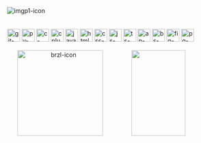 <div>
  <img height:"180em" src="https://cdn.discordapp.com/attachments/1082474585359921242/1087056451316490393/gifpef.gif" alt="imgp1-icon">
</div><br><br>

<div style="display: inline-block;">
  <img align:"center" height="30" width:"40" src="https://img.shields.io/badge/GIT-E44C30?style=for-the-badge&logo=git&logoColor=white" alt="git-icon">
  <img align:"center" height="30" width:"40" src="https://img.shields.io/badge/Python-3776AB?style=for-the-badge&logo=python&logoColor=white" alt="py-icon">
  <img align:"center" height="30" width:"40" src="https://img.shields.io/badge/C-00599C?style=for-the-badge&logo=c&logoColor=white" alt="c-icon">
  <img align:"center" height="30" width:"40" src="https://img.shields.io/badge/C%2B%2B-00599C?style=for-the-badge&logo=c%2B%2B&logoColor=white" alt="cplusplus-icon">
  <img align:"center" height="30" width:"40" src="https://img.shields.io/badge/Java-ED8B00?style=for-the-badge&logo=openjdk&logoColor=white" alt="java-icon">
  <img align:"center" height="30" width:"40" src="https://img.shields.io/badge/HTML5-E34F26?style=for-the-badge&logo=html5&logoColor=white" alt="html-icon">
  <img align:"center" height="30" width:"40" src="https://img.shields.io/badge/CSS3-1572B6?style=for-the-badge&logo=css3&logoColor=white" alt="css-icon">
  <img align:"center" height="30" width:"40" src="https://img.shields.io/badge/JavaScript-F7DF1E?style=for-the-badge&logo=javascript&logoColor=black" alt="js-icon">
  <img align:"center" height="30" width:"40" src="https://img.shields.io/badge/TypeScript-007ACC?style=for-the-badge&logo=typescript&logoColor=white" alt="ts-icon">
  <img align:"center" height="30" width:"40" src="https://img.shields.io/badge/Angular-DD0031?style=for-the-badge&logo=angular&logoColor=white" alt="an-icon">
  <img align:"center" height="30" width:"40" src="https://img.shields.io/badge/Bootstrap-563D7C?style=for-the-badge&logo=bootstrap&logoColor=white" alt="bs-icon">
  <img align:"center" height="30" width:"40" src="https://img.shields.io/badge/Figma-F24E1E?style=for-the-badge&logo=figma&logoColor=white" alt="fig-icon">
  <img align:"center" height="30" width:"40" src="https://img.shields.io/badge/PostgreSQL-316192?style=for-the-badge&logo=postgresql&logoColor=white" alt="pg-icon"><br><br>
</div>

<div align="center">  
  <img height="200px" src="https://cdn-icons-png.flaticon.com/512/330/330430.png" alt="brzl-icon">
  <img width="50%" height="200px" src="https://github-readme-stats.vercel.app/api/top-langs/?username=luisrossim&layout=compact&hide_border=true&title_color=c7c7c7&text_color=cccccc&bg_color=0d1117" />
</div>
